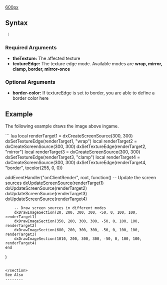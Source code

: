 [600px](/File:TextureEdges.jpg.md "wikilink")

Syntax
------

``` lua
 )
```

### Required Arguments

-   **theTexture:** The affected texture
-   **textureEdge:** The texture edge mode. Available modes are **wrap, mirror, clamp, border, mirror-once**

### Optional Arguments

-   **border-color:** If textureEdge is set to border, you are able to define a border color here

Example
-------

The following example draws the image above ingame.

<section show="true" name="Client" class="client">
``` lua
local renderTarget1 = dxCreateScreenSource(300, 300)
dxSetTextureEdge(renderTarget1, "wrap")
local renderTarget2 = dxCreateScreenSource(300, 300)
dxSetTextureEdge(renderTarget2, "mirror")
local renderTarget3 = dxCreateScreenSource(300, 300)
dxSetTextureEdge(renderTarget3, "clamp")
local renderTarget4 = dxCreateScreenSource(300, 300)
dxSetTextureEdge(renderTarget4, "border", tocolor(255, 0, 0))

addEventHandler("onClientRender", root,
    function()
        -- Update the screen sources
        dxUpdateScreenSource(renderTarget1)
        dxUpdateScreenSource(renderTarget2)
        dxUpdateScreenSource(renderTarget3)
        dxUpdateScreenSource(renderTarget4)
    
        -- Draw screen sources in different modes
        dxDrawImageSection(20, 200, 300, 300, -50, 0, 100, 100, renderTarget1)
        dxDrawImageSection(350, 200, 300, 300, -50, 0, 100, 100, renderTarget2)
        dxDrawImageSection(680, 200, 300, 300, -50, 0, 100, 100, renderTarget3)
        dxDrawImageSection(1010, 200, 300, 300, -50, 0, 100, 100, renderTarget4)
    end
)
```

</section>
See Also
--------
